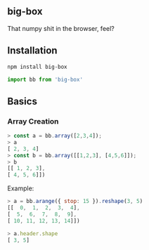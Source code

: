 ## big-box

That numpy shit in the browser, feel?

## Installation

```sh
npm install big-box
```

```js
import bb from 'big-box'
```
## Basics

### Array Creation

```js
> const a = bb.array([2,3,4]);
> a
[ 2, 3, 4]
> const b = bb.array([[1,2,3], [4,5,6]]);
> b
[[ 1, 2, 3],
[ 4, 5, 6]])
```

Example:
```js
> a = bb.arange({ stop: 15 }).reshape(3, 5)
[[  0,  1,  2,  3,  4],
[  5,  6,  7,  8,  9],
[ 10, 11, 12, 13, 14]])

> a.header.shape
[ 3, 5]

```

